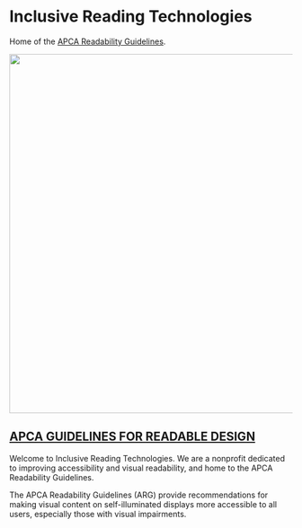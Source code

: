 # Inclusive Reading Technologies
Home of the [APCA Readability Guidelines](https://www.readtech.org/ARG/).


<img src="https://readtech.org/img/IRTtextPaths_v03.svg" width="640">


## [APCA GUIDELINES FOR READABLE DESIGN](https://www.readtech.org/ARG/)

Welcome to Inclusive Reading Technologies. We are a nonprofit dedicated to improving accessibility and visual readability, and home to the APCA Readability Guidelines.

The APCA Readability Guidelines (ARG) provide recommendations for making visual content on self-illuminated displays more accessible to all users, especially those with visual impairments.

